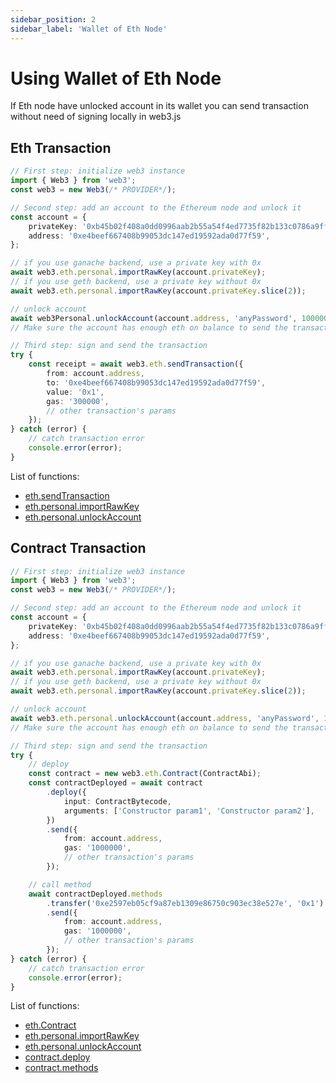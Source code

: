 ```yaml
---
sidebar_position: 2
sidebar_label: 'Wallet of Eth Node'
---
```


# Using Wallet of Eth Node

If Eth node have unlocked account in its wallet you can send transaction without need of signing locally in web3.js

## Eth Transaction

```ts
// First step: initialize web3 instance
import { Web3 } from 'web3';
const web3 = new Web3(/* PROVIDER*/);

// Second step: add an account to the Ethereum node and unlock it
const account = {
	privateKey: '0xb45b02f408a0dd0996aab2b55a54f4ed7735f82b133c0786a9ff372ffaaf11bd',
	address: '0xe4beef667408b99053dc147ed19592ada0d77f59',
};

// if you use ganache backend, use a private key with 0x
await web3.eth.personal.importRawKey(account.privateKey);
// if you use geth backend, use a private key without 0x
await web3.eth.personal.importRawKey(account.privateKey.slice(2));

// unlock account
await web3Personal.unlockAccount(account.address, 'anyPassword', 100000000);
// Make sure the account has enough eth on balance to send the transaction

// Third step: sign and send the transaction
try {
	const receipt = await web3.eth.sendTransaction({
		from: account.address,
		to: '0xe4beef667408b99053dc147ed19592ada0d77f59',
		value: '0x1',
		gas: '300000',
		// other transaction's params
	});
} catch (error) {
	// catch transaction error
	console.error(error);
}
```

List of functions:

-   [eth.sendTransaction](https://docs.web3js.org/api/web3-eth/class/Web3Eth#sendTransaction)
-   [eth.personal.importRawKey](https://docs.web3js.org/api/web3-eth-personal/class/Personal#importRawKey)
-   [eth.personal.unlockAccount](https://docs.web3js.org/api/web3-eth-personal/class/Personal#unlockAccount)

## Contract Transaction

```ts
// First step: initialize web3 instance
import { Web3 } from 'web3';
const web3 = new Web3(/* PROVIDER*/);

// Second step: add an account to the Ethereum node and unlock it
const account = {
	privateKey: '0xb45b02f408a0dd0996aab2b55a54f4ed7735f82b133c0786a9ff372ffaaf11bd',
	address: '0xe4beef667408b99053dc147ed19592ada0d77f59',
};

// if you use ganache backend, use a private key with 0x
await web3.eth.personal.importRawKey(account.privateKey);
// if you use geth backend, use a private key without 0x
await web3.eth.personal.importRawKey(account.privateKey.slice(2));

// unlock account
await web3.eth.personal.unlockAccount(account.address, 'anyPassword', 100000000);
// Make sure the account has enough eth on balance to send the transaction

// Third step: sign and send the transaction
try {
	// deploy
	const contract = new web3.eth.Contract(ContractAbi);
	const contractDeployed = await contract
		.deploy({
			input: ContractBytecode,
			arguments: ['Constructor param1', 'Constructor param2'],
		})
		.send({
			from: account.address,
			gas: '1000000',
			// other transaction's params
		});

	// call method
	await contractDeployed.methods
		.transfer('0xe2597eb05cf9a87eb1309e86750c903ec38e527e', '0x1')
		.send({
			from: account.address,
			gas: '1000000',
			// other transaction's params
		});
} catch (error) {
	// catch transaction error
	console.error(error);
}
```

List of functions:

-   [eth.Contract](https://docs.web3js.org/api/web3-eth-contract/class/Contract)
-   [eth.personal.importRawKey](https://docs.web3js.org/api/web3-eth-personal/class/Personal#importRawKey)
-   [eth.personal.unlockAccount](https://docs.web3js.org/api/web3-eth-personal/class/Personal#unlockAccount)
-   [contract.deploy](https://docs.web3js.org/api/web3-eth-contract/class/Contract#deploy)
-   [contract.methods](https://docs.web3js.org/api/web3-eth-contract/class/Contract#methods)
